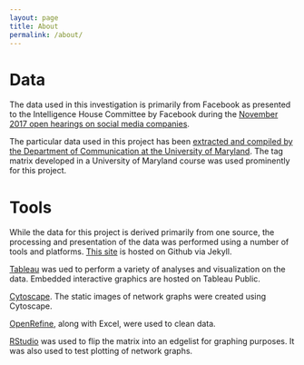 ```yaml
---
layout: page
title: About
permalink: /about/
---
```


# Data

The data used in this investigation is primarily from Facebook as presented to the Intelligence House Committee by Facebook during the [November 2017 open hearings on social media companies](https://intelligence.house.gov/social-media-content/).

The particular data used in this project has been [extracted and compiled by the Department of Communication at the University of Maryland](https://mith.umd.edu/irads/data.zip). The tag matrix developed in a University of Maryland course was used prominently for this project.

# Tools

While the data for this project is derived primarily from one source, the processing and presentation of the data was performed using a number of tools and platforms. [This site](https://ademordna31.github.io/) is hosted on Github via Jekyll.

[Tableau](https://www.tableau.com/) was ued to perform a variety of analyses and visualization on the data. Embedded interactive graphics are hosted on Tableau Public.

[Cytoscape](https://cytoscape.org). The static images of network graphs were created using Cytoscape.

[OpenRefine](http://openrefine.org/), along with Excel, were used to clean data.

[RStudio](https://www.rstudio.com/) was used to flip the matrix into an edgelist for graphing purposes. It was also used to test plotting of network graphs.


